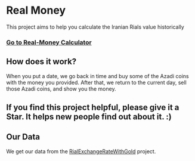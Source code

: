 # Real Money

This project aims to help you calculate the Iranian Rials value historically

### [Go to Real-Money Calculator](https://sajadjalilian.github.io/RealMoney/)

## How does it work?

When you put a date, we go back in time and buy some of the Azadi coins with the money you provided. After that, we return to the current day, sell those Azadi coins, and show you the money.

## If you find this project helpful, please give it a Star. It helps new people find out about it. :)

## Our Data

We get our data from the [RialExchangeRateWithGold](https://github.com/SajadJalilian/RialExchangeRateWithGold) project.
